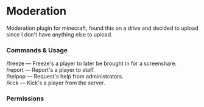 # Moderation

Moderation plugin for minecraft, found this on a drive and decided to upload since I don't have anything else to upload.

### Commands & Usage

/freeze <player> — Freeze's a player to later be brought in for a screenshare.<br/>
/report <player> <reason> —  Report's a player to staff.<br/>
/helpop <message> —  Request's help from administrators.<br/>
/kick <player> <reason> —  Kick's a player from the server.<br/>
  
### Permissions


